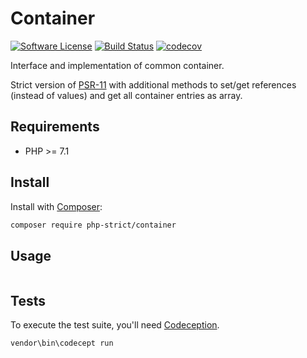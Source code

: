 # Container

[![Software License][ico-license]](LICENSE.txt)
[![Build Status][ico-travis]][link-travis]
[![codecov][ico-codecov]][link-codecov]

Interface and implementation of common container.

Strict version of [PSR-11](https://www.php-fig.org/psr/psr-11/) 
with additional methods to set/get references (instead of values) 
and get all container entries as array.

## Requirements

*   PHP >= 7.1

## Install

Install with [Composer](http://getcomposer.org):
    
```bash
composer require php-strict/container
```

## Usage

```php

```

## Tests

To execute the test suite, you'll need [Codeception](https://codeception.com/).

```bash
vendor\bin\codecept run
```

[ico-license]: https://img.shields.io/badge/license-GPL-brightgreen.svg?style=flat-square
[ico-travis]: https://img.shields.io/travis/php-strict/container/master.svg?style=flat-square
[link-travis]: https://travis-ci.org/php-strict/container
[ico-codecov]: https://codecov.io/gh/php-strict/container/branch/master/graph/badge.svg
[link-codecov]: https://codecov.io/gh/php-strict/container
